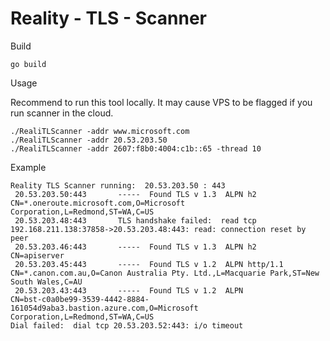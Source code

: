 # Reality - TLS - Scanner

Build
```
go build
```

Usage

Recommend to run this tool locally. It may cause VPS to be flagged if you run scanner in the cloud.
```
./RealiTLScanner -addr www.microsoft.com
./RealiTLScanner -addr 20.53.203.50
./RealiTLScanner -addr 2607:f8b0:4004:c1b::65 -thread 10
```

Example
```
Reality TLS Scanner running:  20.53.203.50 : 443
 20.53.203.50:443       -----  Found TLS v 1.3  ALPN h2          CN=*.oneroute.microsoft.com,O=Microsoft Corporation,L=Redmond,ST=WA,C=US
 20.53.203.48:443       TLS handshake failed:  read tcp 192.168.211.138:37858->20.53.203.48:443: read: connection reset by peer
 20.53.203.46:443       -----  Found TLS v 1.3  ALPN h2          CN=apiserver
 20.53.203.45:443       -----  Found TLS v 1.2  ALPN http/1.1    CN=*.canon.com.au,O=Canon Australia Pty. Ltd.,L=Macquarie Park,ST=New South Wales,C=AU
 20.53.203.43:443       -----  Found TLS v 1.2  ALPN             CN=bst-c0a0be99-3539-4442-8884-161054d9aba3.bastion.azure.com,O=Microsoft Corporation,L=Redmond,ST=WA,C=US
Dial failed:  dial tcp 20.53.203.52:443: i/o timeout
```
